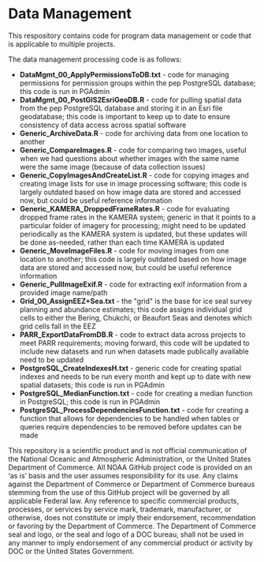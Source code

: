 # Data Management

This respository contains code for program data management or code that is applicable to multiple projects.

The data management processing code is as follows:
* **DataMgmt_00_ApplyPermissionsToDB.txt** - code for managing permissions for permission groups within the pep PostgreSQL database; this code is run in PGAdmin
* **DataMgmt_00_PostGIS2EsriGeoDB.R** - code for pulling spatial data from the pep PostgreSQL database and storing it in an Esri file geodatabase; this code is important to keep up to date to ensure consistency of data access across spatial software
* **Generic_ArchiveData.R** - code for archiving data from one location to another
* **Generic_CompareImages.R** - code for comparing two images, useful when we had questions about whether images with the same name were the same image (because of data collection issues)
* **Generic_CopyImagesAndCreateList.R** - code for copying images and creating image lists for use in image processing software; this code is largely outdated based on how image data are stored and accessed now, but could be useful reference information
* **Generic_KAMERA_DroppedFrameRates.R** - code for evaluating dropped frame rates in the KAMERA system; generic in that it points to a particular folder of imagery for processing; might need to be updated periodically as the KAMERA system is updated, but these updates will be done as-needed, rather than each time KAMERA is updated
* **Generic_MoveImageFiles.R** - code for moving images from one location to another; this code is largely outdated based on how image data are stored and accessed now, but could be useful reference information
* **Generic_PullImageExif.R** - code for extracting exif information from a provided image name/path
* **Grid_00_AssignEEZ+Sea.txt** - the "grid" is the base for ice seal survey planning and abundance estimates; this code assigns individual grid cells to either the Bering, Chukchi, or Beaufort Seas and denotes which grid cells fall in the EEZ
* **PARR_ExportDataFromDB.R** - code to extract data across projects to meet PARR requirements; moving forward, this code will be updated to include new datasets and run when datasets made publically available need to be updated
* **PostgreSQL_CreateIndexesH.txt** - generic code for creating spatial indexes and needs to be run every month and kept up to date with new spatial datasets; this code is run in PGAdmin
* **PostgreSQL_MedianFunction.txt** - code for creating a median function in PostgreSQL; this code is run in PGAdmin
* **PostgreSQL_ProcessDependenciesFunction.txt** - code for creating a function that allows for dependencies to be handled when tables or queries require dependencies to be removed before updates can be made

This repository is a scientific product and is not official communication of the National Oceanic and Atmospheric Administration, or the United States Department of Commerce. All NOAA GitHub project code is provided on an ‘as is’ basis and the user assumes responsibility for its use. Any claims against the Department of Commerce or Department of Commerce bureaus stemming from the use of this GitHub project will be governed by all applicable Federal law. Any reference to specific commercial products, processes, or services by service mark, trademark, manufacturer, or otherwise, does not constitute or imply their endorsement, recommendation or favoring by the Department of Commerce. The Department of Commerce seal and logo, or the seal and logo of a DOC bureau, shall not be used in any manner to imply endorsement of any commercial product or activity by DOC or the United States Government.